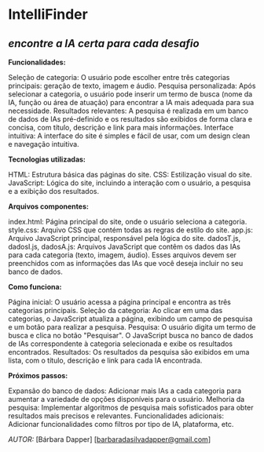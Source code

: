 # IntelliFinder
## *encontre a IA certa para cada desafio*


**Funcionalidades:**

Seleção de categoria: O usuário pode escolher entre três categorias principais: geração de texto, imagem e áudio.
Pesquisa personalizada: Após selecionar a categoria, o usuário pode inserir um termo de busca (nome da IA, função ou área de atuação) para encontrar a IA mais adequada para sua necessidade.
Resultados relevantes: A pesquisa é realizada em um banco de dados de IAs pré-definido e os resultados são exibidos de forma clara e concisa, com título, descrição e link para mais informações.
Interface intuitiva: A interface do site é simples e fácil de usar, com um design clean e navegação intuitiva.

**Tecnologias utilizadas:**

HTML: Estrutura básica das páginas do site.
CSS: Estilização visual do site.
JavaScript: Lógica do site, incluindo a interação com o usuário, a pesquisa e a exibição dos resultados.

**Arquivos componentes:**

index.html: Página principal do site, onde o usuário seleciona a categoria.
style.css: Arquivo CSS que contém todas as regras de estilo do site.
app.js: Arquivo JavaScript principal, responsável pela lógica do site.
dadosT.js, dadosI.js, dadosA.js: Arquivos JavaScript que contêm os dados das IAs para cada categoria (texto, imagem, áudio). Esses arquivos devem ser preenchidos com as informações das IAs que você deseja incluir no seu banco de dados.

**Como funciona:**

Página inicial: O usuário acessa a página principal e encontra as três categorias principais.
Seleção da categoria: Ao clicar em uma das categorias, o JavaScript atualiza a página, exibindo um campo de pesquisa e um botão para realizar a pesquisa.
Pesquisa: O usuário digita um termo de busca e clica no botão "Pesquisar". O JavaScript busca no banco de dados de IAs correspondente à categoria selecionada e exibe os resultados encontrados.
Resultados: Os resultados da pesquisa são exibidos em uma lista, com o título, descrição e link para cada IA encontrada.

**Próximos passos:**

Expansão do banco de dados: Adicionar mais IAs a cada categoria para aumentar a variedade de opções disponíveis para o usuário.
Melhoria da pesquisa: Implementar algoritmos de pesquisa mais sofisticados para obter resultados mais precisos e relevantes.
Funcionalidades adicionais: Adicionar funcionalidades como filtros por tipo de IA, plataforma, etc.

*AUTOR:*
[Bárbara Dapper] [barbaradasilvadapper@gmail.com]
